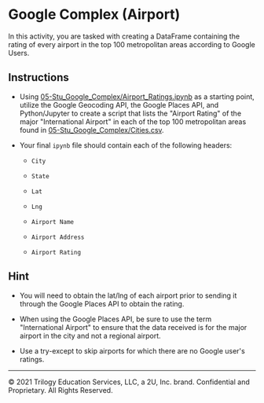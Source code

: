 # Google Complex (Airport)

In this activity, you are tasked with creating a DataFrame containing the rating of every airport in the top 100 metropolitan areas according to Google Users.

## Instructions

* Using [05-Stu_Google_Complex/Airport_Ratings.ipynb](Unsolved/Airport_Ratings.ipynb) as a starting point, utilize the Google Geocoding API, the Google Places API, and Python/Jupyter to create a script that lists the "Airport Rating" of the major "International Airport" in each of the top 100 metropolitan areas found in [05-Stu_Google_Complex/Cities.csv](Resources/Cities.csv).

* Your final `ipynb` file should contain each of the following headers:

  * `City`

  * `State`

  * `Lat`

  * `Lng`

  * `Airport Name`

  * `Airport Address`

  * `Airport Rating`

## Hint

* You will need to obtain the lat/lng of each airport prior to sending it through the Google Places API to obtain the rating.

* When using the Google Places API, be sure to use the term "International Airport" to ensure that the data received is for the major airport in the city and not a regional airport.

* Use a try-except to skip airports for which there are no Google user's ratings.

---

© 2021 Trilogy Education Services, LLC, a 2U, Inc. brand. Confidential and Proprietary. All Rights Reserved.
